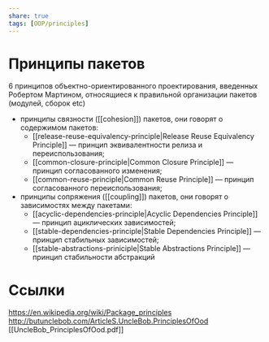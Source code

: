 ```yaml
---
share: true
tags: [OOP/principles]
---
```

# Принципы пакетов
6 принципов объектно-ориентированного проектирования, введенных Робертом Мартином, относящиеся к правильной организации пакетов (модулей, сборок etc)
- принципы связности ([[cohesion]]) пакетов, они говорят о содержимом пакетов:
	- [[release-reuse-equivalency-principle|Release Reuse Equivalency Principle]] — принцип эквивалентности релиза и переиспользования;
	- [[common-closure-principle|Common Closure Principle]] — принцип согласованного изменения;
	- [[common-reuse-principle|Common Reuse Principle]] — принцип согласованного переиспользования;
- принципы сопряжения ([[coupling]]) пакетов, они говорят о зависимостях между пакетами:
	- [[acyclic-dependencies-principle|Acyclic Dependencies Principle]] — принцип ациклических зависимостей;
	- [[stable-dependencies-principle|Stable Dependencies Principle]] — принцип стабильных зависимостей;
	- [[stable-abstractions-priniciple|Stable Abstractions Principle]] — принцип стабильности абстракций


# Ссылки
https://en.wikipedia.org/wiki/Package_principles
http://butunclebob.com/ArticleS.UncleBob.PrinciplesOfOod
[[UncleBob_PrinciplesOfOod.pdf]]

